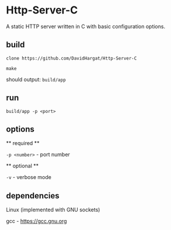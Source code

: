 # Http-Server-C

A static HTTP server written in C with basic configuration options.


## build

`clone https://github.com/DavidHargat/Http-Server-C`

`make`

should output: `build/app`

## run

`build/app -p <port>`

## options

** required **

`-p <number>` - port number 

** optional **

`-v` - verbose mode

## dependencies

Linux (implemented with GNU sockets)

gcc - https://gcc.gnu.org

